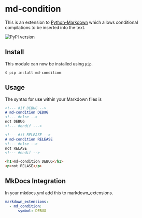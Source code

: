 # md-condition

This is an extension to [Python-Markdown](https://python-markdown.github.io)
which allows conditional compilations to be inserted into the text.

[![PyPI version](https://badge.fury.io/py/md-condition.svg)](https://badge.fury.io/py/md-condition)

## Install
This module can now be installed using `pip`.

```
$ pip install md-condition
```

## Usage

The syntax for use within your Markdown files is

```md
<!--- #if DEBUG -->
# md-condition DEBUG
<!--- #else -->
not DEBUG
<!--- #endif --->

<!--- #if RELEASE -->
# md-condition RELEASE
<!--- #else -->
not RELASE
<!--- #endif -->
```

```html
<h1>md-condition DEBUG</h1>
<p>not RELASE</p>
```

## MkDocs Integration

In your mkdocs.yml add this to markdown_extensions.

```yaml
markdown_extensions:
  - md_condition:
      symbol: DEBUG
```

